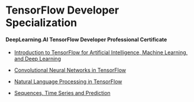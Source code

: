 # TensorFlow Developer Specialization

#### DeepLearning.AI TensorFlow Developer Professional Certificate

* [Introduction to TensorFlow for Artificial Intelligence, Machine Learning, and Deep Learning]()

* [Convolutional Neural Networks in TensorFlow]()

* [Natural Language Processing in TensorFlow]()

* [Sequences, Time Series and Prediction](https://github.com/vigneshv92/TensorFlow-Specialization/tree/main/Sequences%2C%20Time%20Series%20and%20Prediction)
